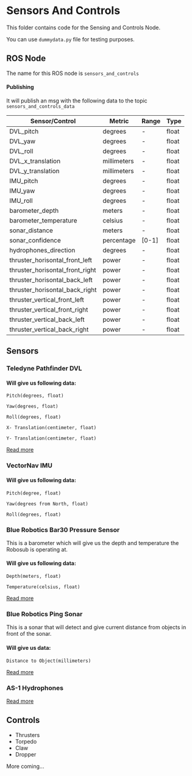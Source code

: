 # Sensors And Controls
This folder contains code for the Sensing and Controls Node.

You can use `dummydata.py` file for testing purposes.

## ROS Node
The name for this ROS node is `sensors_and_controls`


#### Publishing

It will publish an msg with the following data to the topic `sensors_and_controls_data`

| Sensor/Control                    | Metric      | Range       | Type      |
| ----------------------------------| ----------- |-----------  | ----------|
| DVL_pitch                         | degrees     | -           | float     |
| DVL_yaw                           | degrees     | -           | float     |
| DVL_roll                          | degrees     | -           | float     |
| DVL_x_translation                 | millimeters | -           | float     |
| DVL_y_translation                 | millimeters | -           | float     |
| IMU_pitch                         | degrees     | -           | float     |
| IMU_yaw                           | degrees     | -           | float     |
| IMU_roll                          | degrees     | -           | float     |
| barometer_depth                   | meters      | -           | float     |
| barometer_temperature             | celsius     | -           | float     |
| sonar_distance                    | meters      | -           | float     |
| sonar_confidence                  | percentage  | [0-1]       | float     |
| hydrophones_direction             | degrees     | -           | float     |
| thruster_horisontal_front_left    | power       | -           | float     |
| thruster_horisontal_front_right   | power       | -           | float     |
| thruster_horisontal_back_left     | power       | -           | float     |
| thruster_horisontal_back_right    | power       | -           | float     |
| thruster_vertical_front_left      | power       | -           | float     |
| thruster_vertical_front_right     | power       | -           | float     |
| thruster_vertical_back_left       | power       | -           | float     |
| thruster_vertical_back_right      | power       | -           | float     |


## Sensors

### Teledyne Pathfinder DVL

#### Will give us following data:

`Pitch(degrees, float)`

`Yaw(degrees, float)`

`Roll(degrees, float)`

`X- Translation(centimeter, float)`

`Y- Translation(centimeter, float)`

[Read more](https://www.eol.ucar.edu/system/files/VN100manual.pdf)

### VectorNav IMU

#### Will give us following data:

`Pitch(degree, float)`

`Yaw(degrees from North, float)`

`Roll(degrees, float)`

### Blue Robotics Bar30 Pressure Sensor
This is a barometer which will give us the depth and temperature the Robosub is operating at.

#### Will give us following data:

`Depth(meters, float)`

`Temperature(celsius, float)`

[Read more](https://github.com/bluerobotics/Bar30-Pressure-Sensor)

### Blue Robotics Ping Sonar

This is a sonar that will detect and give current distance from objects in front of the sonar.

#### Will give us data:

`Distance to Object(millimeters)`

[Read more](https://bluerobotics.com/store/sensors-sonars-cameras/sonar/ping-sonar-r2-rp/)


### AS-1 Hydrophones

[Read more](https://www.aquarianaudio.com/as-1-hydrophone.html)

## Controls

 - Thrusters
 - Torpedo
 - Claw
 - Dropper

 More coming...

